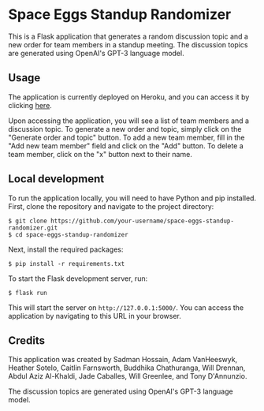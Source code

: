 # Space Eggs Standup Randomizer

This is a Flask application that generates a random discussion topic and a new order for team members in a standup meeting. The discussion topics are generated using OpenAI's GPT-3 language model.

## Usage

The application is currently deployed on Heroku, and you can access it by clicking [here](https://space-eggs-standup-randomizer.herokuapp.com/).

Upon accessing the application, you will see a list of team members and a discussion topic. To generate a new order and topic, simply click on the "Generate order and topic" button. To add a new team member, fill in the "Add new team member" field and click on the "Add" button. To delete a team member, click on the "x" button next to their name.

## Local development

To run the application locally, you will need to have Python and pip installed. First, clone the repository and navigate to the project directory:

```
$ git clone https://github.com/your-username/space-eggs-standup-randomizer.git
$ cd space-eggs-standup-randomizer
```

Next, install the required packages:

```
$ pip install -r requirements.txt
```

To start the Flask development server, run:

```
$ flask run
```

This will start the server on `http://127.0.0.1:5000/`. You can access the application by navigating to this URL in your browser.

## Credits

This application was created by Sadman Hossain, Adam VanHeeswyk, Heather Sotelo, Caitlin Farnsworth, Buddhika Chathuranga, Will Drennan, Abdul Aziz Al-Khaldi, Jade Caballes, Will Greenlee, and Tony D'Annunzio.

The discussion topics are generated using OpenAI's GPT-3 language model.